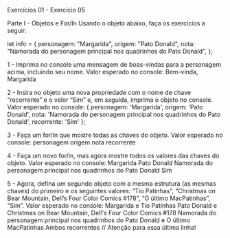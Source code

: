 Exercícios 01 - Exercício 05

Parte I - Objetos e For/In
Usando o objeto abaixo, faça os exercícios a seguir:

let info = {
  personagem: "Margarida",
  origem: "Pato Donald",
  nota: "Namorada do personagem principal nos quadrinhos do Pato Donald",
};

1 - Imprima no console uma mensagem de boas-vindas para a personagem acima, incluindo seu nome.
Valor esperado no console: 
Bem-vinda, Margarida

2 - Insira no objeto uma nova propriedade com o nome de chave “recorrente” e o valor “Sim” e, em seguida, imprima o objeto no console.
Valor esperado no console:
  {
    personagem: 'Margarida',
    origem: 'Pato Donald',
    nota: 'Namorada do personagem principal nos quadrinhos do Pato Donald',
    recorrente: 'Sim'
  };
  
3 - Faça um for/in que mostre todas as chaves do objeto.
Valor esperado no console:
  personagem
  origem
  nota
  recorrente
  
4 - Faça um novo for/in, mas agora mostre todos os valores das chaves do objeto.
Valor esperado no console:
  Margarida
  Pato Donald
  Namorada do personagem principal nos quadrinhos do Pato Donald
  Sim
  
5 - Agora, defina um segundo objeto com a mesma estrutura (as mesmas chaves) do primeiro e os seguintes valores: “Tio Patinhas”, “Christmas on Bear Mountain, Dell’s Four Color Comics #178”, “O último MacPatinhas”, “Sim”.
Valor esperado no console:
Margarida e Tio Patinhas
Pato Donald e Christmas on Bear Mountain, Dell's Four Color Comics #178
Namorada do personagem principal nos quadrinhos do Pato Donald e O último MacPatinhas
Ambos recorrentes // Atenção para essa última linha!